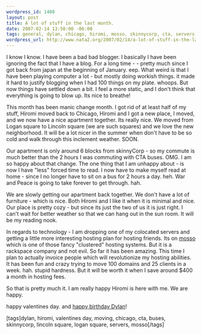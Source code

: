 ```yaml
--- 
wordpress_id: 1408
layout: post
title: A lot of stuff in the last month.
date: 2007-02-14 13:50:00 -06:00
tags: general, dylan, chicago, hiromi, mosso, skinnycorp, cta, servers, moving, logan-square, lincoln-square, buses, valentines-day
wordpress_url: http://www.nata2.org/2007/02/14/a-lot-of-stuff-in-the-last-month/
---
```

I know I know. I have been a bad bad blogger. I basically I have been ignoring the fact that I have a blog. For a long time - - pretty much since I got back from japan at the beginning of January. eep. What weird is that I have been playing computer a lot - but mostly doing workish things. it made it hard to justify blogging when I had 100 things on my plate. whoops. But now things have settled down a bit.  I feel a more static, and I don't think that everything is going to blow up. Its nice to breathe!

This month has been manic change month. I got rid of at least half of my stuff, Hiromi moved back to Chicago, Hiromi and I got a new place, I moved, and we now have a nice apartment together. Its really nice. We moved from Logan square to Lincoln square (we are such squares) and we love the new neighborhood. It will be a lot nicer in the summer when don't have to be so cold and walk through this inclement weather. SOON.

Our apartment is only around 6 blocks from skinnyCorp - so my commute is much better than the 2 hours I was commuting with CTA buses. OMG. I am so happy about that change. The one thing that I am unhappy about - is now I have "less" forced time to read. I now have to make myself read at home - since I no longer have to sit on a bus for 2 hours a day. heh. War and Peace is going to take forever to get through. hah.

We are slowly getting our apartment back together. We don't have a lot of furniture - which is nice. Both Hiromi and I like it when it is minimal and nice. Our place is pretty cozy - but since its just the two of us it is just right. I can't wait for better weather so that we can hang out in the sun room. It will be my reading nook.

In regards to technology - I am dropping one of my colocated servers and getting a little more interesting hosting plan for hosting friends. Its on <a href="http://mosso.com">mosso</a> which is one of those fancy "clustered" hosting systems. But it is a rackspace company and not evil. So far it has been amazing. This time I plan to actually invoice people which will revolutionize my hosting abilities. It has been fun and crazy trying to move 100 domains and 25 clients in a week. hah. stupid hardness. But it will be worth it when I save around $400 a month in hosting fees.

So that is pretty much it. I am really happy Hiromi is here with me. We are happy.

happy valentines day. and <a href="http://dylanreed.org">happy birthday Dylan</a>!
<p class="wlWriterSmartContent" id="0767317B-992E-4b12-91E0-4F059A8CECA8:651f32fe-5423-4a3f-944b-2f58df1930dd" contenteditable="false" style="margin: 0px; padding: 0px; display: inline">[tags]dylan, hiromi, valentines day, moving, chicago, cta, buses, skinnycorp, lincoln square, logan square, servers, mosso[/tags]</p>
